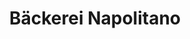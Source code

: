 ---
title: "Bäckerei Napolitano"
url: /freiburg-im-breisgau/baeckerei-napolitano/
shop: Bäckerei
---